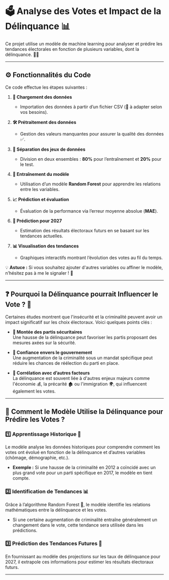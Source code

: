 # 🗳️ Analyse des Votes et Impact de la Délinquance 📊

Ce projet utilise un modèle de machine learning pour analyser et prédire les tendances électorales en fonction de plusieurs variables, dont la délinquance. 🚀✨

---

## ⚙️ Fonctionnalités du Code

Ce code effectue les étapes suivantes :

1. **📂 Chargement des données**  
   - Importation des données à partir d’un fichier CSV (📄 à adapter selon vos besoins).

2. **🛠️ Prétraitement des données**  
   - Gestion des valeurs manquantes pour assurer la qualité des données ✅.

3. **🔀 Séparation des jeux de données**  
   - Division en deux ensembles : **80%** pour l’entraînement et **20%** pour le test.

4. **🌲 Entraînement du modèle**  
   - Utilisation d’un modèle **Random Forest** pour apprendre les relations entre les variables.

5. **📈 Prédiction et évaluation**  
   - Évaluation de la performance via l’erreur moyenne absolue (**MAE**).

6. **🔮 Prédiction pour 2027**  
   - Estimation des résultats électoraux futurs en se basant sur les tendances actuelles.

7. **📊 Visualisation des tendances**  
   - Graphiques interactifs montrant l’évolution des votes au fil du temps.

💡 **Astuce :** Si vous souhaitez ajouter d'autres variables ou affiner le modèle, n’hésitez pas à me le signaler ! 🚀

---

## ❓ Pourquoi la Délinquance pourrait Influencer le Vote ? 🤔

Certaines études montrent que l'insécurité et la criminalité peuvent avoir un impact significatif sur les choix électoraux. Voici quelques points clés :

- **🚨 Montée des partis sécuritaires**  
  Une hausse de la délinquance peut favoriser les partis proposant des mesures axées sur la sécurité.

- **🤝 Confiance envers le gouvernement**  
  Une augmentation de la criminalité sous un mandat spécifique peut réduire les chances de réélection du parti en place.

- **🔗 Corrélation avec d’autres facteurs**  
  La délinquance est souvent liée à d'autres enjeux majeurs comme l'économie 💰, la précarité 🏚️ ou l'immigration 🌍, qui influencent également les votes.

---

## 🧠 Comment le Modèle Utilise la Délinquance pour Prédire les Votes ?

### 1️⃣ Apprentissage Historique 📜
Le modèle analyse les données historiques pour comprendre comment les votes ont évolué en fonction de la délinquance et d’autres variables (chômage, démographie, etc.).  

- **Exemple :** Si une hausse de la criminalité en 2012 a coïncidé avec un plus grand vote pour un parti spécifique en 2017, le modèle en tient compte.

### 2️⃣ Identification de Tendances 📊
Grâce à l’algorithme Random Forest 🌲, le modèle identifie les relations mathématiques entre la délinquance et les votes.  

- Si une certaine augmentation de criminalité entraîne généralement un changement dans le vote, cette tendance sera utilisée dans les prédictions.

### 3️⃣ Prédiction des Tendances Futures 🔮
En fournissant au modèle des projections sur les taux de délinquance pour 2027, il extrapole ces informations pour estimer les résultats électoraux futurs.

---
